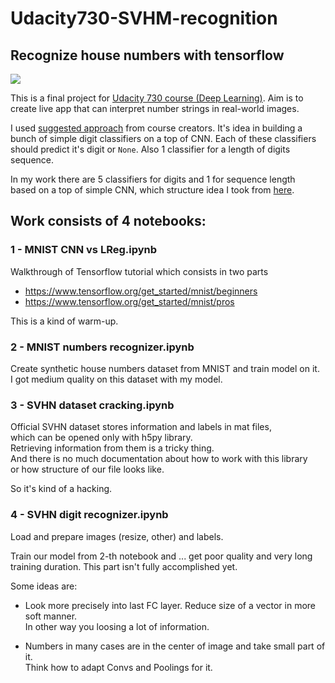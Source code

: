 # Udacity730-SVHM-recognition
## Recognize house numbers with tensorflow
![][svhn image]

This is a final project for [Udacity 730 course (Deep Learning)][udacity course].
Aim is to create live app that can interpret number strings in real-world images.

I used [suggested approach][recognizer publication] from course creators.
It's idea in building a bunch of simple digit classifiers on a top of CNN.
Each of these classifiers should predict it's digit or `None`.
Also 1 classifier for a length of digits sequence.

In my work there are 5 classifiers for digits and 1 for sequence length  
based on a top of simple CNN, which structure idea I took from [here][mnist pros].

## Work consists of 4 notebooks:
### 1 - MNIST CNN vs LReg.ipynb
Walkthrough of Tensorflow tutorial which consists in two parts
* https://www.tensorflow.org/get_started/mnist/beginners
* https://www.tensorflow.org/get_started/mnist/pros

This is a kind of warm-up.

### 2 - MNIST numbers recognizer.ipynb
Create synthetic house numbers dataset from MNIST and train model on it.  
I got medium quality on this dataset with my model. 


### 3 - SVHN dataset cracking.ipynb
Official SVHN dataset stores information and labels in mat files,    
which can be opened only with h5py library.  
Retrieving information from them is a tricky thing.    
And there is no much documentation about how to work with this library  
or how structure of our file looks like.  

So it's kind of a hacking.

### 4 - SVHN digit recognizer.ipynb
Load and prepare images (resize, other) and labels.

Train our model from 2-th notebook and ...
get poor quality and very long training duration.
This part isn't fully accomplished yet.

Some ideas are:
* Look more precisely into last FC layer. Reduce size of a vector in more soft manner.  
In other way you loosing a lot of information.

* Numbers in many cases are in the center of image and take small part of it.  
Think how to adapt Convs and Poolings for it.

[svhn image]: http://ufldl.stanford.edu/housenumbers/examples_new.png
[udacity course]: https://classroom.udacity.com/courses/ud730/
[recognizer publication]: http://static.googleusercontent.com/media/research.google.com/en//pubs/archive/42241.pdf
[mnist pros]: https://www.tensorflow.org/get_started/mnist/pros


